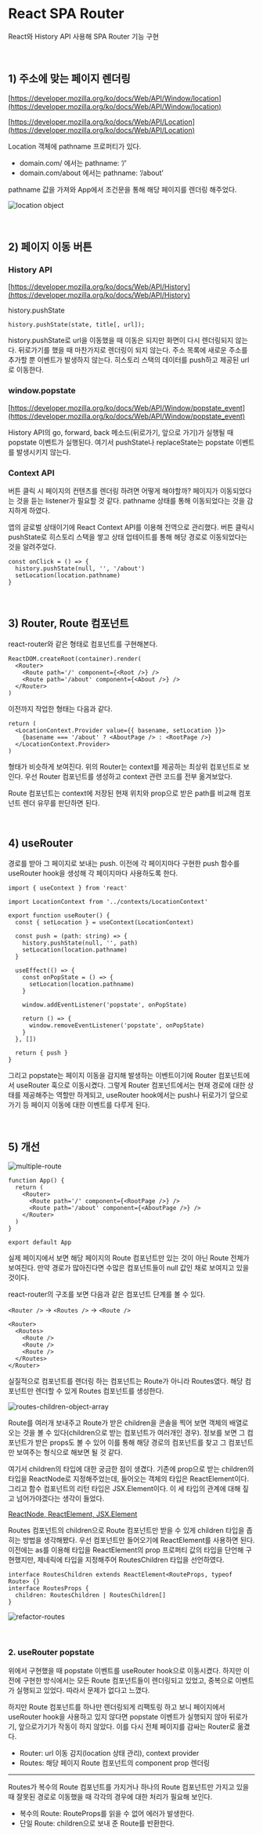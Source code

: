 # React SPA Router

React와 History API 사용해 SPA Router 기능 구현

<br>

## 1) 주소에 맞는 페이지 렌더링

[https://developer.mozilla.org/ko/docs/Web/API/Window/location](https://developer.mozilla.org/ko/docs/Web/API/Window/location)

[https://developer.mozilla.org/ko/docs/Web/API/Location](https://developer.mozilla.org/ko/docs/Web/API/Location)

Location 객체에 pathname 프로퍼티가 있다.

- domain.com/ 에서는 pathname: ‘/’
- domain.com/about 에서는 pathname: ‘/about’

pathname 값을 가져와 App에서 조건문을 통해 해당 페이지를 렌더링 해주었다.

![location object](https://user-images.githubusercontent.com/78616893/194302602-ced66484-b42a-4972-95ad-cc7d7e512a01.png)

<br>

## 2) 페이지 이동 버튼

### History API

[https://developer.mozilla.org/ko/docs/Web/API/History](https://developer.mozilla.org/ko/docs/Web/API/History)

history.pushState

```tsx
history.pushState(state, title[, url]);
```

history.pushState로 url을 이동했을 때 이동은 되지만 화면이 다시 렌더링되지 않는다. 뒤로가기를 했을 때 마찬가지로 렌더링이 되지 않는다. 주소 목록에 새로운 주소를 추가할 뿐 이벤트가 발생하지 않는다. 히스토리 스택의 데이터를 push하고 제공된 url로 이동한다.

### window.popstate

[https://developer.mozilla.org/ko/docs/Web/API/Window/popstate_event](https://developer.mozilla.org/ko/docs/Web/API/Window/popstate_event)

History API의 go, forward, back 메소드(뒤로가기, 앞으로 가기)가 실행될 때 popstate 이벤트가 실행된다. 여기서 pushState나 replaceState는 popstate 이벤트를 발생시키지 않는다.

### Context API

버튼 클릭 시 페이지의 컨텐츠를 렌더링 하려면 어떻게 해야할까? 페이지가 이동되었다는 것을 듣는 listener가 필요할 것 같다. pathname 상태를 통해 이동되었다는 것을 감지하게 하였다.

앱의 글로벌 상태이기에 React Context API를 이용해 전역으로 관리했다. 버튼 클릭시 pushState로 히스토리 스택을 쌓고 상태 업테이트를 통해 해당 경로로 이동되었다는 것을 알려주었다.

```tsx
const onClick = () => {
  history.pushState(null, '', '/about')
  setLocation(location.pathname)
}
```

<br>

## 3) Router, Route 컴포넌트

react-router와 같은 형태로 컴포넌트를 구현해본다.

```tsx
ReactDOM.createRoot(container).render(
  <Router>
    <Route path='/' component={<Root />} />
    <Route path='/about' component={<About />} />
  </Router>
)
```

이전까지 작업한 형태는 다음과 같다.

```tsx
return (
  <LocationContext.Provider value={{ basename, setLocation }}>
    {basename === '/about' ? <AboutPage /> : <RootPage />}
  </LocationContext.Provider>
)
```

형태가 비슷하게 보여진다. 위의 Router는 context를 제공하는 최상위 컴포넌트로 보인다. 우선 Router 컴포넌트를 생성하고 context 관련 코드를 전부 옮겨보았다.

Route 컴포넌트는 context에 저장된 현재 위치와 prop으로 받은 path를 비교해 컴포넌트 렌더 유무를 판단하면 된다.

<br>

## 4) useRouter

경로를 받아 그 페이지로 보내는 push. 이전에 각 페이지마다 구현한 push 함수를 useRouter hook을 생성해 각 페이지마다 사용하도록 한다.

```tsx
import { useContext } from 'react'

import LocationContext from '../contexts/LocationContext'

export function useRouter() {
  const { setLocation } = useContext(LocationContext)

  const push = (path: string) => {
    history.pushState(null, '', path)
    setLocation(location.pathname)
  }

  useEffect(() => {
    const onPopState = () => {
      setLocation(location.pathname)
    }

    window.addEventListener('popstate', onPopState)

    return () => {
      window.removeEventListener('popstate', onPopState)
    }
  }, [])

  return { push }
}
```

그리고 popstate는 페이지 이동을 감지해 발생하는 이벤트이기에 Router 컴포넌트에서 useRouter 훅으로 이동시켰다. 그렇게 Router 컴포넌트에서는 현재 경로에 대한 상태를 제공해주는 역할만 하게되고, useRouter hook에서는 push나 뒤로가기 앞으로 가기 등 페이지 이동에 대한 이벤트를 다루게 된다.

<br>

## 5) 개선

![multiple-route](https://user-images.githubusercontent.com/78616893/194750955-16694b84-74b2-42b0-aab8-c2888ed80402.png)

```tsx
function App() {
  return (
    <Router>
      <Route path='/' component={<RootPage />} />
      <Route path='/about' component={<AboutPage />} />
    </Router>
  )
}

export default App
```

실제 페이지에서 보면 해당 페이지의 Route 컴포넌트만 있는 것이 아닌 Route 전체가 보여진다. 만약 경로가 많아진다면 수많은 컴포넌트들이 null 값인 채로 보여지고 있을 것이다.

react-router의 구조를 보면 다음과 같은 컴포넌트 단계를 볼 수 있다.

`<Router />` → `<Routes />` → `<Route />`

```tsx
<Router>
  <Routes>
    <Route />
    <Route />
    <Route />
  </Routes>
</Router>
```

실질적으로 컴포넌트를 렌더링 하는 컴포넌트는 Route가 아니라 Routes였다. 해당 컴포넌트만 렌더할 수 있게 Routes 컴포넌트를 생성한다.

![routes-children-object-array](https://user-images.githubusercontent.com/78616893/194751012-d63bdb80-050f-41a0-b2d4-5a6070fed884.png)

Route를 여러개 보내주고 Route가 받은 children을 콘솔을 찍어 보면 객체의 배열로 오는 것을 볼 수 있다(children으로 받는 컴포넌트가 여러개인 경우). 정보를 보면 그 컴포넌트가 받은 props도 볼 수 있어 이를 통해 해당 경로의 컴포넌트를 찾고 그 컴포넌트만 보여주는 형식으로 해보면 될 것 같다.

여기서 children의 타입에 대한 궁금한 점이 생겼다. 기존에 prop으로 받는 children의 타입을 ReactNode로 지정해주었는데, 들어오는 객체의 타입은 ReactElement이다. 그리고 함수 컴포넌트의 리턴 타입은 JSX.Element이다. 이 세 타입의 관계에 대해 짚고 넘어가야겠다는 생각이 들었다.

[ReactNode, ReactElement, JSX.Element](docs/react-types.md)

Routes 컴포넌트의 children으로 Route 컴포넌트만 받을 수 있게 children 타입을 좁히는 방법을 생각해봤다. 우선 컴포넌트만 들어오기에 ReactElement를 사용하면 된다. 이전에는 as를 이용해 타입을 ReactElement의 prop 프로퍼티 값의 타입을 단언해 구현했지만, 제네릭에 타입을 지정해주어 RoutesChildren 타입을 선언하였다.

```tsx
interface RoutesChildren extends ReactElement<RouteProps, typeof Route> {}
interface RoutesProps {
  children: RoutesChildren | RoutesChildren[]
}
```

![refactor-routes](https://user-images.githubusercontent.com/78616893/194751123-e96e5f23-5ead-4d93-b29c-c05ed61b01b2.png)

<br>

### 2. useRouter popstate

위에서 구현했을 때 popstate 이벤트를 useRouter hook으로 이동시켰다. 하지만 이전에 구현한 방식에서는 모든 Route 컴포넌트들이 렌더링되고 있었고, 중복으로 이벤트가 실행되고 있었다. 따라서 문제가 없다고 느꼈다.

하지만 Route 컴포넌트를 하나만 렌더링되게 리팩토링 하고 보니 페이지에서 useRouter hook을 사용하고 있지 않다면 popstate 이벤트가 실행되지 않아 뒤로가기, 앞으로가기가 작동이 하지 않았다. 이를 다시 전체 페이지를 감싸는 Router로 옮겼다.

- Router: url 이동 감지(location 상태 관리), context provider
- Routes: 해당 페이지 Route 컴포넌트의 component prop 렌더링

---

Routes가 복수의 Route 컴포넌트를 가지거나 하나의 Route 컴포넌트만 가지고 있을 때 잘못된 경로로 이동했을 때 각각의 경우에 대한 처리가 필요해 보인다.

- 복수의 Route: RouteProps를 읽을 수 없어 에러가 발생한다.
- 단일 Route: children으로 보내 준 Route를 반환한다.
